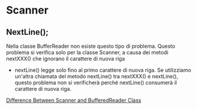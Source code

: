 # Scanner

## NextLine();
Nella classe BufferReader non esiste questo tipo di problema. Questo problema si verifica solo per la classe Scanner, a causa dei metodi nextXXX() che ignorano il carattere di nuova riga
- nextLine() legge solo fino al primo carattere di nuova riga. Se utilizziamo un'altra chiamata del metodo nextLine() tra nextXXX() e nextLine(), questo problema non si verificherà perché nextLine() consumerà il carattere di nuova riga.

[Difference Between Scanner and BufferedReader Class](https://www.geeksforgeeks.org/difference-between-scanner-and-bufferreader-class-in-java/)